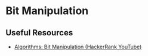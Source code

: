 # Bit Manipulation

## Useful Resources

* [Algorithms: Bit Manipulation (HackerRank YouTube)](https://www.youtube.com/watch?v=NLKQEOgBAnw)

